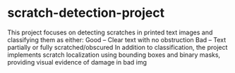 # scratch-detection-project
This project focuses on detecting scratches in printed text images and classifying them as either:  Good – Clear text with no obstruction  Bad – Text partially or fully scratched/obscured  In addition to classification, the project implements scratch localization using bounding boxes and binary masks, providing visual evidence of damage in bad img
